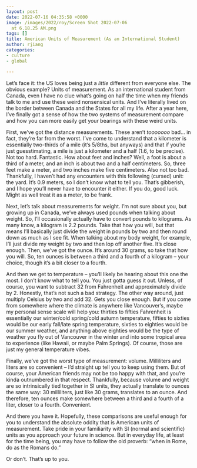 ```yaml
---
layout: post
date: 2022-07-16 04:35:58 +0000
image: /images/2022/roy/Screen Shot 2022-07-06
  at 6.18.25 AM.png
tags: []
title: American Units of Measurement (As an International Student)
author: rjiang
categories:
- culture
- global

---
```

Let’s face it: the US loves being just a _little_ different from everyone else. The obvious example? Units of measurement. As an international student from Canada, even I have no clue what’s going on half the time when my friends talk to me and use these weird nonsensical units. And I’ve literally lived on the border between Canada and the States for all my life. After a year here, I’ve finally got a sense of how the two systems of measurement compare and how you can more easily get your bearings with these weird units.

First, we’ve got the distance measurements. These aren’t _tooooooo_ bad… in fact, they’re far from the worst. I’ve come to understand that a kilometer is essentially two-thirds of a mile (it’s 5/8ths, but anyways) and that if you’re just guesstimating, a mile is just a kilometer and a half (1.6, to be precise). Not too hard. Fantastic. How about feet and inches? Well, a foot is about a third of a meter, and an inch is about two and a half centimeters. So, three feet make a meter, and two inches make five centimeters. Also not too bad. Thankfully, I haven’t had any encounters with this following (cursed) unit: the yard. It’s 0.9 meters, so I don’t know what to tell you. That’s gibberish, and I hope you’ll never have to encounter it either. If you do, good luck. Might as well treat it as a meter, to be frank.

Next, let’s talk about measurements for weight. I’m not sure about you, but growing up in Canada, we’ve always used pounds when talking about weight. So, I’ll occasionally actually have to convert pounds to kilograms. As many know, a kilogram is 2.2 pounds. Take that how you will, but that means I’ll basically just divide the weight in pounds by two and then round down as much as I see fit. When talking about my body weight, for example, I’ll just divide my weight by two and then lop off another five. It’s close enough. Then, we’ve got the ounce. It’s around 30 grams, so take that how you will. So, ten ounces is between a third and a fourth of a kilogram – your choice, though it’s a bit closer to a fourth.

And then we get to temperature – you’ll likely be hearing about this one the most. I don’t know what to tell you. You just gotta guess it out. Unless, of course, you want to subtract 32 from Fahrenheit and approximately divide by 2. Honestly, that’s not such a bad strategy. The other way around, just multiply Celsius by two and add 32. Gets you close enough. But if you come from somewhere where the climate is anywhere like Vancouver’s, maybe my personal sense scale will help you: thirties to fifties Fahrenheit is essentially our winter/cold spring/cold autumn temperature, fifties to sixties would be our early fall/late spring temperature, sixties to eighties would be our summer weather, and anything above eighties would be the type of weather you fly out of Vancouver in the winter and into some tropical area to experience (like Hawaii, or maybe Palm Springs). Of course, those are just my general temperature vibes.

Finally, we’ve got the worst type of measurement: volume. Milliliters and liters are so convenient – I’d straight up tell you to keep using them. But of course, your American friends may not be too happy with that, and you’re kinda outnumbered in that respect. Thankfully, because volume and weight are so intrinsically tied together in SI units, they actually translate to ounces the same way: 30 milliliters, just like 30 grams, translates to an ounce. And therefore, ten ounces make somewhere between a third and a fourth of a liter, closer to a fourth. Convenient.

And there you have it. Hopefully, these comparisons are useful enough for you to understand the absolute oddity that is American units of measurement. Take pride in your familiarity with SI (normal and scientific) units as you approach your future in science. But in everyday life, at least for the time being, you may have to follow the old proverb: “when in Rome, do as the Romans do.”

Or don’t. That’s up to you.